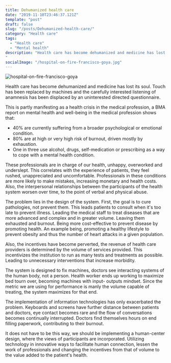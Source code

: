 ```yaml
---
title: Dehumanized health care
date: "2019-11-10T23:46:37.121Z"
template: "post"
draft: false
slug: "/posts/Dehumanized-health-care/"
category: "Health care"
tags:
  - "Health care"
  - "Mental health"
description: "Health care has become dehumanized and medicine has lost its soul. How have we come to this?.
"
socialImage: "/hospital-on-fire-francisco-goya.jpg"
---
```

![hospital-on-fire-francisco-goya](/hospital-on-fire-francisco-goya.jpg)

Health care has become dehumanized and medicine has lost its soul. Touch has been replaced by machines and the carefully interested listening of anamnesis has been displaced by an uninterested directed questionnaire.

This is partly manifesting as a health crisis in the medical profession, a BMA report on mental health and well-being in the medical profession shows that:

- 40% are currently suffering from a broader psychological or emotional condition.
- 80% are at high or very high risk of burnout, driven mostly by exhaustion.
- One in three use alcohol, drugs, self-medication or prescribing as a way to cope with a mental health condition.

These professionals are in charge of our health, unhappy, overworked and underslept. This correlates with the experience of patients, they feel rushed,  unappreciated and uncomfortable. Professionals in these conditions are more likely to make mistakes, increasing monetary and health costs. Also, the interpersonal relationships between the participants of the health system worsen over time, to the point of verbal and physical abuse.

The problem lies in the design of the system. First, the goal is to cure pathologies, not prevent them. This leads patients to consult when it's too late to prevent illness. Leading the medical staff to treat diseases that are more advanced and complex and in greater volume. Leaving them exhausted and burnout. Being more cost-effective to prevent disease by promoting health. An example being, promoting a healthy lifestyle to prevent obesity and thus the number of heart attacks in a given population.

Also, the incentives have become perverted, the revenue of health care providers is determined by the volume of services provided. This incentivizes the institution to run as many tests and treatments as possible. Leading to unnecessary interventions that increase morbidity.

The system is designed to fix machines, doctors see interacting systems of the human body, not a person. Health worker ends up working to maximize bed tourn over, becoming machines with input- outputs mindset. Since the metric we are using for performance is manly the volume capable of treating, the system maximizes for that end.

The implementation of information technologies has only exacerbated the problem. Keyboards and screens have further distance between patients and doctors, eye contact becomes rare and the flow of conversations becomes continually interrupted. Doctors find themselves hours on end filling paperwork, contributing to their burnout.

It does not have to be this way, we should be implementing a human-center design, where the views of participants are incorporated. Utilizing technology in innovative ways to facilitate human connection, lessen the work of professionals and changing the incentives from that of volume to the value added to the patient's health.

